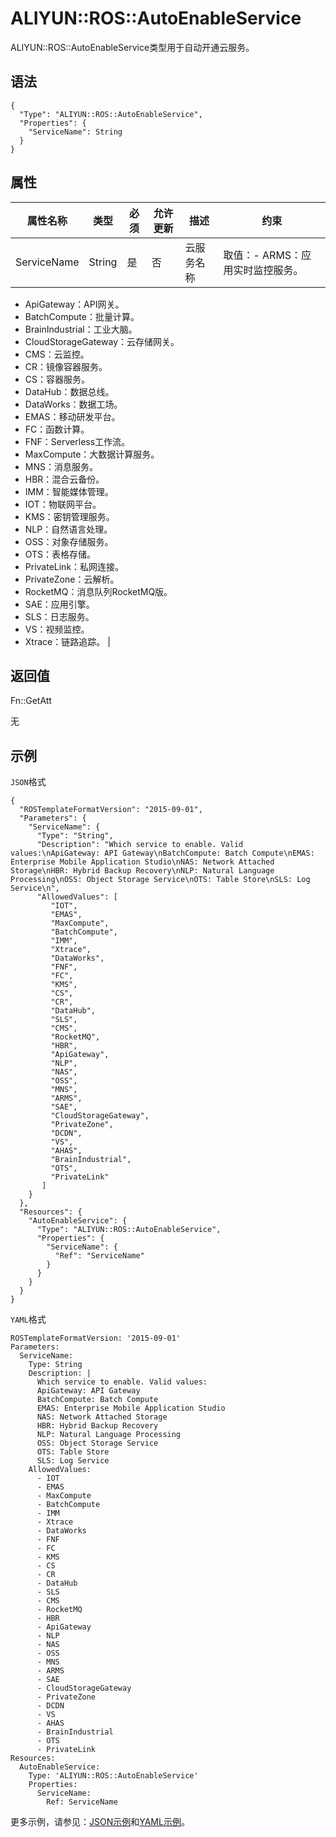 # ALIYUN::ROS::AutoEnableService

ALIYUN::ROS::AutoEnableService类型用于自动开通云服务。

## 语法

```
{
  "Type": "ALIYUN::ROS::AutoEnableService",
  "Properties": {
    "ServiceName": String
  }
}
```

## 属性

|属性名称|类型|必须|允许更新|描述|约束|
|----|--|--|----|--|--|
|ServiceName|String|是|否|云服务名称|取值：-   ARMS：应用实时监控服务。
-   ApiGateway：API网关。
-   BatchCompute：批量计算。
-   BrainIndustrial：工业大脑。
-   CloudStorageGateway：云存储网关。
-   CMS：云监控。
-   CR：镜像容器服务。
-   CS：容器服务。
-   DataHub：数据总线。
-   DataWorks：数据工场。
-   EMAS：移动研发平台。
-   FC：函数计算。
-   FNF：Serverless工作流。
-   MaxCompute：大数据计算服务。
-   MNS：消息服务。
-   HBR：混合云备份。
-   IMM：智能媒体管理。
-   IOT：物联网平台。
-   KMS：密钥管理服务。
-   NLP：自然语言处理。
-   OSS：对象存储服务。
-   OTS：表格存储。
-   PrivateLink：私网连接。
-   PrivateZone：云解析。
-   RocketMQ：消息队列RocketMQ版。
-   SAE：应用引擎。
-   SLS：日志服务。
-   VS：视频监控。
-   Xtrace：链路追踪。 |

## 返回值

Fn::GetAtt

无

## 示例

`JSON`格式

```
{
  "ROSTemplateFormatVersion": "2015-09-01",
  "Parameters": {
    "ServiceName": {
      "Type": "String",
      "Description": "Which service to enable. Valid values:\nApiGateway: API Gateway\nBatchCompute: Batch Compute\nEMAS: Enterprise Mobile Application Studio\nNAS: Network Attached Storage\nHBR: Hybrid Backup Recovery\nNLP: Natural Language Processing\nOSS: Object Storage Service\nOTS: Table Store\nSLS: Log Service\n",
      "AllowedValues": [
         "IOT",
         "EMAS",
         "MaxCompute",
         "BatchCompute",
         "IMM",
         "Xtrace",
         "DataWorks",
         "FNF",
         "FC",
         "KMS",
         "CS",
         "CR",
         "DataHub",
         "SLS",
         "CMS",
         "RocketMQ",
         "HBR",
         "ApiGateway",
         "NLP",
         "NAS",
         "OSS",
         "MNS",
         "ARMS",
         "SAE",
         "CloudStorageGateway",
         "PrivateZone",
         "DCDN",
         "VS",
         "AHAS",
         "BrainIndustrial",
         "OTS",
         "PrivateLink"
       ]
    }
  },
  "Resources": {
    "AutoEnableService": {
      "Type": "ALIYUN::ROS::AutoEnableService",
      "Properties": {
        "ServiceName": {
          "Ref": "ServiceName"
        }
      }
    }
  }
}
```

`YAML`格式

```
ROSTemplateFormatVersion: '2015-09-01'
Parameters:
  ServiceName:
    Type: String
    Description: |
      Which service to enable. Valid values:
      ApiGateway: API Gateway
      BatchCompute: Batch Compute
      EMAS: Enterprise Mobile Application Studio
      NAS: Network Attached Storage
      HBR: Hybrid Backup Recovery
      NLP: Natural Language Processing
      OSS: Object Storage Service
      OTS: Table Store
      SLS: Log Service
    AllowedValues:
      - IOT
      - EMAS
      - MaxCompute
      - BatchCompute
      - IMM
      - Xtrace
      - DataWorks
      - FNF
      - FC
      - KMS
      - CS
      - CR
      - DataHub
      - SLS
      - CMS
      - RocketMQ
      - HBR
      - ApiGateway
      - NLP
      - NAS
      - OSS
      - MNS
      - ARMS
      - SAE
      - CloudStorageGateway
      - PrivateZone
      - DCDN
      - VS
      - AHAS
      - BrainIndustrial
      - OTS
      - PrivateLink
Resources:
  AutoEnableService:
    Type: 'ALIYUN::ROS::AutoEnableService'
    Properties:
      ServiceName:
        Ref: ServiceName
```

更多示例，请参见：[JSON示例](https://github.com/aliyun/ros-templates/tree/master/ResourceTemplates/ROS/JSON/AutoEnableService.json)和[YAML示例](https://github.com/aliyun/ros-templates/tree/master/ResourceTemplates/ROS/YAML/AutoEnableService.yml)。

